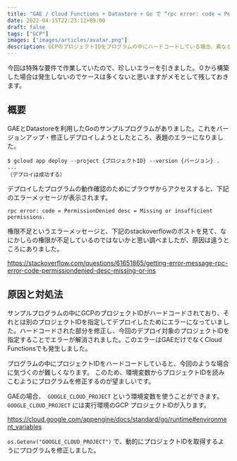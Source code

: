 ```yaml
---
title: "GAE / Cloud Functions + Datastore + Go で “rpc error: code = PermissionDenied desc = Missing or insufficient permissions.” エラー"
date: 2022-04-15T22:23:12+09:00
draft: false
tags: ["GCP"]
images: ["images/articles/avatar.png"]
description: GCPのプロジェクトIDをプログラムの中にハードコードしている場合、異なるプロジェクトIDをデプロイ対象に指定すると、デプロイ後にエラーになります。エラーの内容を見るとDatastoreの権限が不足しているように見えますが、実際はプロジェクトIDが間違っているだけの場合があります。
---
```

今回は特殊な要件で作業していたので、珍しいエラーを引きました。０から構築した場合は発生しないのでケースは多くないと思いますがメモとして残しておきます。


## 概要

GAEとDatastoreを利用したGoのサンプルプログラムがありました。これをバージョンアップ・修正しデプロイしようとしたところ、表題のエラーになりました。

```
$ gcloud app deploy --project {プロジェクトID} --version {バージョン} .
...
（デプロイは成功する）
```

デプロイしたプログラムの動作確認のためにブラウザからアクセスすると、下記のエラーメッセージが表示されます。

`rpc error: code = PermissionDenied desc = Missing or insufficient permissions.`

権限不足というエラーメッセージと、下記のstackoverflowのポストを見て、なにかしらの権限が不足しているのではないかと思い調べましたが、原因は違うところにありました。

https://stackoverflow.com/questions/61651865/getting-error-message-rpc-error-code-permissiondenied-desc-missing-or-ins


## 原因と対処法

サンプルプログラムの中にGCPのプロジェクトIDがハードコードされており、それとは別のプロジェクトIDを指定してデプロイしたためにエラーになっていました。ハードコードされた部分を修正し、今回のデプロイ対象のプロジェクトIDを指定することでエラーが解消されました。このエラーはGAEだけでなくCloud Functionsでも発生しました。

プログラムの中にプロジェクトIDをハードコードしていると、今回のような場合に気づくのが難しくなります。
このため、環境変数からプロジェクトIDを読みこむようにプログラムを修正するのが望ましいです。

GAEの場合、　`GOOGLE_CLOUD_PROJECT` という環境変数を使うことができます。`GOOGLE_CLOUD_PROJECT` には実行環境のGCP プロジェクトIDが入ります。

https://cloud.google.com/appengine/docs/standard/go/runtime#environment_variables

 `os.Getenv("GOOGLE_CLOUD_PROJECT")` で、動的にプロジェクトIDを取得するようにプログラムを修正しました。
